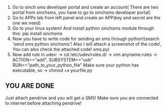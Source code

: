 1. Go to sinch sms developer portal and create an account( There are two portal from sinchsms, you have to go to sinchsms developer portal)
2. Go to APPs tab from left panel and create an APP(key and secret are the one we need)
3. Go to your linux system! And install python sinchsms module through this:
	pip install sinchsms
4. Now you have to write code for sending an sms through python!(search 'send sms python sinchsms'! Also I will attach a screenshot of the code!, You can also check the attached code! sms.py)
5. Now add rule in udev:
	-> cd /etc/udev/rules.d/
	-> vim anyname.rules
	-> ACTION=="add", SUBSYSTEM=="usb"   RUN=="path_to_your_python_file"
	    Make sure your python has executable, so 
	             -> chmod +x yourfile.py

YOU ARE DONE
-------------
Just attach pendrive and you will get a SMS!
Make sure you are connected to internet before attaching pendrive!

